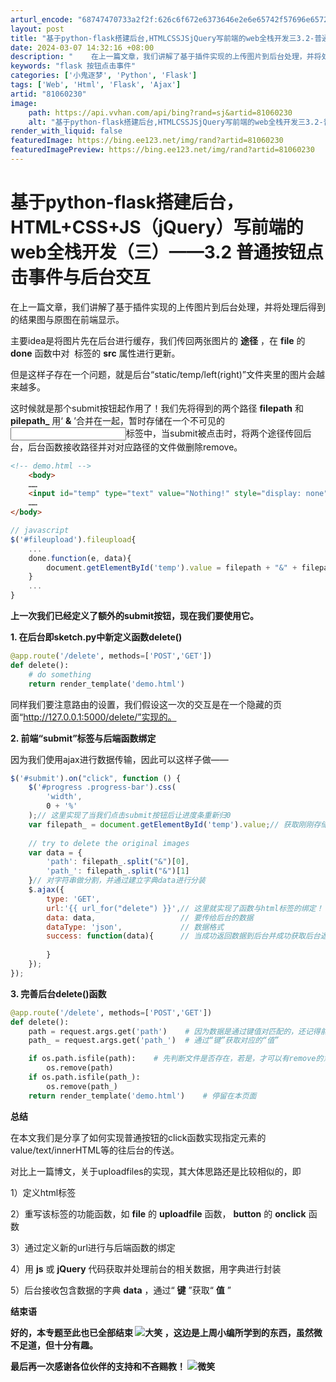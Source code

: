 ```yaml
---
arturl_encode: "68747470733a2f2f:626c6f672e6373646e2e6e65742f57696e657243686f70696e:2f61727469636c652f64657461696c732f3831303630323330"
layout: post
title: "基于python-flask搭建后台,HTMLCSSJSjQuery写前端的web全栈开发三3.2-普通按钮点击事件与后台交互"
date: 2024-03-07 14:32:16 +08:00
description: "    在上一篇文章，我们讲解了基于插件实现的上传图片到后台处理，并将处理后得到的结果图与原图在前端"
keywords: "flask 按钮点击事件"
categories: ['小鬼逐梦', 'Python', 'Flask']
tags: ['Web', 'Html', 'Flask', 'Ajax']
artid: "81060230"
image:
    path: https://api.vvhan.com/api/bing?rand=sj&artid=81060230
    alt: "基于python-flask搭建后台,HTMLCSSJSjQuery写前端的web全栈开发三3.2-普通按钮点击事件与后台交互"
render_with_liquid: false
featuredImage: https://bing.ee123.net/img/rand?artid=81060230
featuredImagePreview: https://bing.ee123.net/img/rand?artid=81060230
---
```


# 基于python-flask搭建后台，HTML+CSS+JS（jQuery）写前端的web全栈开发（三）——3.2 普通按钮点击事件与后台交互

在上一篇文章，我们讲解了基于插件实现的上传图片到后台处理，并将处理后得到的结果图与原图在前端显示。

主要idea是将图片先在后台进行缓存，我们传回两张图片的
**途径**
，在
**file**
的
**done**
函数中对
**<img/>**
标签的
**src**
属性进行更新。

但是这样子存在一个问题，就是后台“static/temp/left(right)”文件夹里的图片会越来越多。

这时候就是那个submit按钮起作用了！我们先将得到的两个路径
**filepath**
和
**pilepath_**
用‘
**&**
’合并在一起，暂时存储在一个不可见的<input type="text"/>标签中，当submit被点击时，将两个途径传回后台，后台函数接收路径并对对应路径的文件做删除remove。

```html
<!-- demo.html -->
    <body>
    ……
    <input id="temp" type="text" value="Nothing!" style="display: none">
    ……
</body>
```

```javascript
// javascript
$('#fileupload').fileupload{
    ...
    done.function(e, data){
        document.getElementById('temp').value = filepath + "&" + filepath_;
    }
    ...
}
```

**上一次我们已经定义了额外的submit按钮，现在我们要使用它。**

**1. 在后台即sketch.py中新定义函数delete()**

```python
@app.route('/delete', methods=['POST','GET'])
def delete():
    # do something
    return render_template('demo.html')
```

同样我们要注意路由的设置，我们假设这一次的交互是在一个隐藏的页面“http://127.0.0.1:5000/delete/”实现的。

**2. 前端“submit”标签与后端函数绑定**

因为我们使用ajax进行数据传输，因此可以这样子做——

```javascript
$('#submit').on("click", function () {
    $('#progress .progress-bar').css(
        'width',
        0 + '%'
    );// 这里实现了当我们点击submit按钮后让进度条重新归0
    var filepath_ = document.getElementById('temp').value;// 获取刚刚存储在temp（text）上的数值
                
    // try to delete the original images
    var data = {
        'path': filepath_.split("&")[0],
        'path_': filepath_.split("&")[1]
    }// 对字符串做分割，并通过建立字典data进行分装
    $.ajax({
        type: 'GET',
        url:'{{ url_for("delete") }}',// 这里就实现了函数与html标签的绑定！！！
        data: data,                   // 要传给后台的数据
        dataType: 'json',             // 数据格式
        success: function(data){      // 当成功返回数据到后台并成功获取后台返回的数据时，采取的动作在success函数中定义，与前面的done是类似的
            
        }
    });
});
```

**3. 完善后台delete()函数**

```python
@app.route('/delete', methods=['POST','GET'])
def delete():
    path = request.args.get('path')    # 因为数据是通过键值对匹配的，还记得前面data的两个键值对吗？
    path_ = request.args.get('path_')  # 通过“键”获取对应的“值”

    if os.path.isfile(path):    # 先判断文件是否存在，若是，才可以有remove的意义
        os.remove(path)
    if os.path.isfile(path_):
        os.remove(path_)
    return render_template('demo.html')    # 停留在本页面
```

**总结**

在本文我们是分享了如何实现普通按钮的click函数实现指定元素的value/text/innerHTML等的往后台的传送。

对比上一篇博文，关于uploadfiles的实现，其大体思路还是比较相似的，即

1）定义html标签

2）重写该标签的功能函数，如
**file**
的
**uploadfile**
函数，
**button**
的
**onclick**
函数

3）通过定义新的url进行与后端函数的绑定

4）用
**js**
或
**jQuery**
代码获取并处理前台的相关数据，用字典进行封装

5）后台接收包含数据的字典
**data**
，通过“
**键**
”获取“
**值**
”

**结束语**

**好的，本专题至此也已全部结束
![大笑](https://static-blog.csdn.net/xheditor/xheditor_emot/default/laugh.gif)
，这边是上周小编所学到的东西，虽然微不足道，但十分有趣。**

**最后再一次感谢各位伙伴的支持和不吝赐教！
![微笑](https://static-blog.csdn.net/xheditor/xheditor_emot/default/smile.gif)**